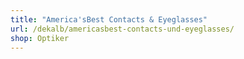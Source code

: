 ```yaml
---
title: "America'sBest Contacts & Eyeglasses"
url: /dekalb/americasbest-contacts-und-eyeglasses/
shop: Optiker
---
```

